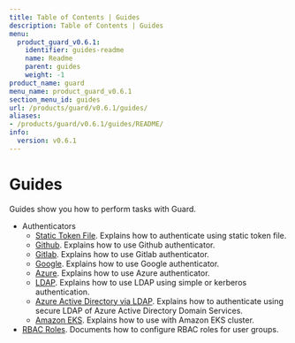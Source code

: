 ```yaml
---
title: Table of Contents | Guides
description: Table of Contents | Guides
menu:
  product_guard_v0.6.1:
    identifier: guides-readme
    name: Readme
    parent: guides
    weight: -1
product_name: guard
menu_name: product_guard_v0.6.1
section_menu_id: guides
url: /products/guard/v0.6.1/guides/
aliases:
- /products/guard/v0.6.1/guides/README/
info:
  version: v0.6.1
---
```


# Guides

Guides show you how to perform tasks with Guard.

- Authenticators
  - [Static Token File](/products/guard/v0.6.1/guides/authenticator/static_token_file). Explains how to authenticate using static token file.
  - [Github](/products/guard/v0.6.1/guides/authenticator/github). Explains how to use Github authenticator.
  - [Gitlab](/products/guard/v0.6.1/guides/authenticator/gitlab). Explains how to use Gitlab authenticator.
  - [Google](/products/guard/v0.6.1/guides/authenticator/google). Explains how to use Google authenticator.
  - [Azure](/products/guard/v0.6.1/guides/authenticator/azure). Explains how to use Azure authenticator.
  - [LDAP](/products/guard/v0.6.1/guides/authenticator/ldap). Explains how to use LDAP using simple or kerberos authentication.
  - [Azure Active Directory via LDAP](/products/guard/v0.6.1/guides/authenticator/ldap_azure). Explains how to authenticate using secure LDAP of Azure Active Directory Domain Services.
  - [Amazon EKS](/products/guard/v0.6.1/guides/authenticator/aws_eks). Explains how to use with Amazon EKS cluster.
- [RBAC Roles](/products/guard/v0.6.1/guides/rbac). Documents how to configure RBAC roles for user groups.

